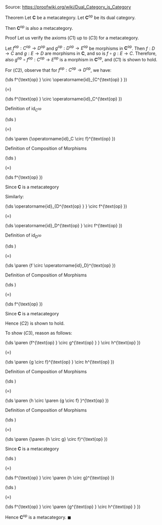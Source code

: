 # 

Source: https://proofwiki.org/wiki/Dual_Category_is_Category

Theorem
Let $\mathbf C$ be a metacategory.
Let $\mathbf C^{\text{op} }$ be its dual category.

Then $\mathbf C^{\text{op} }$ is also a metacategory.


Proof
Let us verify the axioms $(C1)$ up to $(C3)$ for a metacategory.

Let $f^{\text{op} }: C^{\text{op} } \to D^{\text{op} }$ and $g^{\text{op} }: D^{\text{op} } \to E^{\text{op} }$ be morphisms in $\mathbf C^{\text{op} }$.
Then $f: D \to C$ and $g: E \to D$ are morphisms in $\mathbf C$, and so is $f \circ g: E \to C$.
Therefore, also $g^{\text{op} } \circ f^{\text{op} }: C^{\text{op} } \to E^{\text{op} }$ is a morphism in $\mathbf C^{\text{op} }$, and $(C1)$ is shown to hold.

For $(C2)$, observe that for $f^{\text{op} }: C^{\text{op} } \to D^{\text{op} }$, we have:














\(\ds f^{\text{op} } \circ \operatorname{id}_{C^{\text{op} } }\)

\(=\)







\(\ds f^{\text{op} } \circ \operatorname{id}_C^{\text{op} }\)





Definition of $\operatorname{id}_{C^{\text{op} } }$














\(\ds \)

\(=\)







\(\ds \paren {\operatorname{id}_C \circ f}^{\text{op} }\)





Definition of Composition of Morphisms














\(\ds \)

\(=\)







\(\ds f^{\text{op} }\)





Since $\mathbf C$ is a metacategory



Similarly:














\(\ds \operatorname{id}_{D^{\text{op} } } \circ f^{\text{op} }\)

\(=\)







\(\ds \operatorname{id}_D^{\text{op} } \circ f^{\text{op} }\)





Definition of $\operatorname{id}_{D^{\text{op} } }$














\(\ds \)

\(=\)







\(\ds \paren {f \circ \operatorname{id}_D}^{\text{op} }\)





Definition of Composition of Morphisms














\(\ds \)

\(=\)







\(\ds f^{\text{op} }\)





Since $\mathbf C$ is a metacategory



Hence $(C2)$ is shown to hold.

To show $(C3)$, reason as follows:














\(\ds \paren {f^{\text{op} } \circ g^{\text{op} } } \circ h^{\text{op} }\)

\(=\)







\(\ds \paren {g \circ f}^{\text{op} } \circ h^{\text{op} }\)





Definition of Composition of Morphisms














\(\ds \)

\(=\)







\(\ds \paren {h \circ \paren {g \circ f} }^{\text{op} }\)





Definition of Composition of Morphisms














\(\ds \)

\(=\)







\(\ds \paren {\paren {h \circ g} \circ f}^{\text{op} }\)





Since $\mathbf C$ is a metacategory














\(\ds \)

\(=\)







\(\ds f^{\text{op} } \circ \paren {h \circ g}^{\text{op} }\)




















\(\ds \)

\(=\)







\(\ds f^{\text{op} } \circ \paren {g^{\text{op} } \circ h^{\text{op} } }\)










Hence $\mathbf C^{\text{op} }$ is a metacategory.
$\blacksquare$





